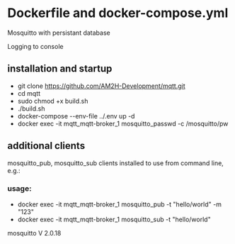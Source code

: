 # Dockerfile and docker-compose.yml
Mosquitto with persistant database

Logging to console

## installation and startup
* git clone https://github.com/AM2H-Development/mqtt.git
* cd mqtt
* sudo chmod +x build.sh
* ./build.sh
* docker-compose --env-file ../.env up -d
* docker exec -it mqtt_mqtt-broker_1 mosquitto_passwd -c /mosquitto/pw <USER>

## additional clients
mosquitto_pub, mosquitto_sub clients installed to use from command line, e.g.:
### usage:
* docker exec -it mqtt_mqtt-broker_1 mosquitto_pub -t "hello/world" -m "123"
* docker exec -it mqtt_mqtt-broker_1 mosquitto_sub -t "hello/world"

mosquitto V 2.0.18
